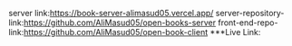 server link:https://book-server-alimasud05.vercel.app/
server-repository-link:https://github.com/AliMasud05/open-books-server
front-end-repo-link:https://github.com/AliMasud05/open-book-client
***Live Link: